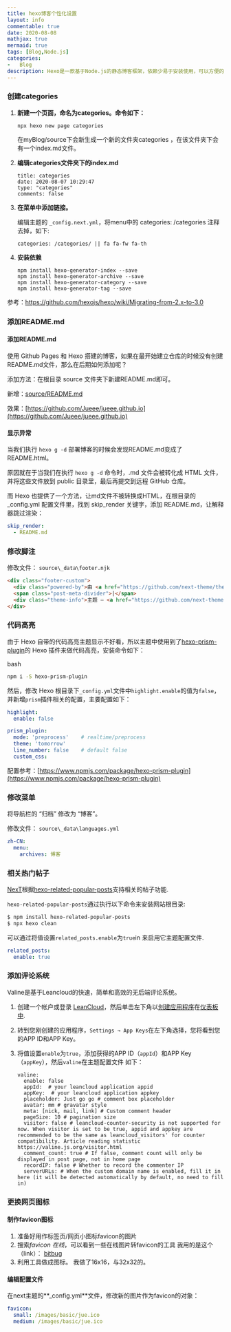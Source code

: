 ```yaml
---
title: hexo博客个性化设置
layout: info
commentable: true
date: 2020-08-08
mathjax: true
mermaid: true
tags: [Blog,Node.js]
categories: 
-	Blog
description: Hexo是一款基于Node.js的静态博客框架，依赖少易于安装使用，可以方便的生成静态网页托管在GitHub和Coding上，是搭建博客的首选框架。
---
```


### 创建categories

1. **新建一个页面，命名为categories。命令如下：**

   ```
   npx hexo new page categories
   ```

   在myBlog/source下会新生成一个新的文件夹categories
   ，在该文件夹下会有一个index.md文件。

2. **编辑categories文件夹下的index.md**

   ```
   title: categories
   date: 2020-08-07 10:29:47
   type: "categories"
   comments: false
   ```
   
3. **在菜单中添加链接。**

   编辑主题的 `_config.next.yml`，将menu中的 categories: /categories 注释去掉，如下:

   ```
   categories: /categories/ || fa fa-fw fa-th
   ```
   
4. **安装依赖**

   ```
   npm install hexo-generator-index --save
   npm install hexo-generator-archive --save
   npm install hexo-generator-category --save
   npm install hexo-generator-tag --save
   ```

参考：https://github.com/hexojs/hexo/wiki/Migrating-from-2.x-to-3.0


### 添加README.md

#### 添加README.md

使用 Github Pages 和 Hexo 搭建的博客，如果在最开始建立仓库的时候没有创建README.md文件，那么在后期如何添加呢？

添加方法：在根目录 source 文件夹下新建README.md即可。

新增：[source/README.md](https://github.com/Jueee/jueee-blog/blob/master/source/README.md)

效果：[https://github.com/Jueee/jueee.github.io](https://github.com/Jueee/jueee.github.io)

#### 显示异常

当我们执行 `hexo g -d` 部署博客的时候会发现README.md变成了 README.html。

原因就在于当我们在执行 `hexo g -d` 命令时，.md 文件会被转化成 HTML 文件，并将这些文件放到 public 目录里，最后再提交到远程 GitHub 仓库。

而 Hexo 也提供了一个方法，让md文件不被转换成HTML，在根目录的 _config.yml 配置文件里，找到 skip_render 关键字，添加 README.md，让解释器跳过渲染：

```yml
skip_render:
  - README.md
```

### 修改脚注

修改文件： `source\_data\footer.njk`

```html
<div class="footer-custom">
  <div class="powered-by">由 <a href="https://github.com/next-theme/theme-next-docs" class="theme-link" rel="noopener" target="_blank">Hexo</a> v8.0.0 驱动</div>
  <span class="post-meta-divider">|</span>
  <div class="theme-info">主题 – <a href="https://github.com/next-theme/hexo-theme-next" class="theme-link" rel="noopener" target="_blank">Hexo.NexT</a> v8.0.0</div>
</div>
```

### 代码高亮

由于 Hexo 自带的代码高亮主题显示不好看，所以主题中使用到了[hexo-prism-plugin](https://github.com/ele828/hexo-prism-plugin)的 Hexo 插件来做代码高亮，安装命令如下：

bash

```bash
npm i -S hexo-prism-plugin
```

然后，修改 Hexo 根目录下`_config.yml`文件中`highlight.enable`的值为`false`，并新增`prism`插件相关的配置，主要配置如下：

```yml
highlight:
  enable: false

prism_plugin:
  mode: 'preprocess'    # realtime/preprocess
  theme: 'tomorrow'
  line_number: false    # default false
  custom_css:
```

配置参考：[https://www.npmjs.com/package/hexo-prism-plugin](https://www.npmjs.com/package/hexo-prism-plugin)

### 修改菜单

将导航栏的 “归档” 修改为 “博客”。

修改文件： `source\_data\languages.yml`

```yml
zh-CN:
  menu:
    archives: 博客
```

### 相关热门帖子

[NexT](https://github.com/tea3/hexo-related-popular-posts)根据[hexo-related-popular-posts](https://github.com/tea3/hexo-related-popular-posts)支持相关的帖子功能.

`hexo-related-popular-posts`通过执行以下命令来安装网站根目录:

```bash
$ npm install hexo-related-popular-posts
$ npx hexo clean
```

可以通过将值设置`related_posts.enable`为`true`in 来启用它主题配置文件.

```yml
related_posts:
  enable: true
```

### 添加评论系统

Valine是基于Leancloud的快速，简单和高效的无后端评论系统。

1. 创建一个帐户或登录 [LeanCloud](https://leancloud.cn/dashboard/login.html#/signin)，然后单击左下角以[创建应用程序](https://leancloud.cn/dashboard/applist.html#/newapp)在[仪表板中](https://leancloud.cn/dashboard/applist.html#/apps).

2. 转到您刚创建的应用程序，`Settings → App Keys`在左下角选择，您将看到您的APP ID和APP Key。

3. 将值设置`enable`为`true`，添加获得的APP ID（`appId`）和APP Key（`appKey`），然后`valine`在主题配置文件 如下：

   ```
   valine:
     enable: false
     appId:  # your leancloud application appid
     appKey:  # your leancloud application appkey
     placeholder: Just go go # comment box placeholder
     avatar: mm # gravatar style
     meta: [nick, mail, link] # Custom comment header
     pageSize: 10 # pagination size
     visitor: false # leancloud-counter-security is not supported for now. When visitor is set to be true, appid and appkey are recommended to be the same as leancloud_visitors' for counter compatibility. Article reading statistic https://valine.js.org/visitor.html
     comment_count: true # If false, comment count will only be displayed in post page, not in home page
     recordIP: false # Whether to record the commenter IP
     serverURLs: # When the custom domain name is enabled, fill it in here (it will be detected automatically by default, no need to fill in)
   ```


### 更换网页图标

#### 制作favicon图标

1. 准备好用作标签页/网页小图标favicon的图片
2. 搜索*favicon 在线*，可以看到一些在线图片转favicon的工具
   我用的是这个（link）： [bitbug](http://www.bitbug.net/)
3. 利用工具做成图标。
   我做了16x16，与32x32的。

#### 编辑配置文件

在next主题的**_config.yml**文件，修改新的图片作为favicon的对象：

```yml
favicon:
  small: /images/basic/jue.ico
  medium: /images/basic/jue.ico
```

